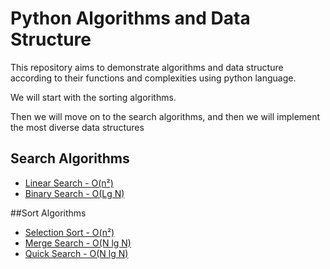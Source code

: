 # Python Algorithms and Data Structure

This repository aims to demonstrate algorithms and data structure according to their functions and complexities using python language.

We will start with the sorting algorithms.

Then we will move on to the search algorithms, and then we will implement the most diverse data structures

## Search Algorithms
<ul>
<li><a href="https://github.com/brendorodrigo/python-algorithms/blob/main/search/linear_search.py"> Linear Search - O(n²) </a></li>
<li><a href="https://github.com/brendorodrigo/python-algorithms/blob/main/search/binary_search.py"> Binary Search - O(Lg N) </a></li>
</ul>

##Sort Algorithms

<ul>
<li><a href="https://github.com/brendorodrigo/python-algorithms/blob/main/sort/selection_sort.py"> Selection Sort - O(n²) </a></li>
<li><a href="https://github.com/brendorodrigo/python-algorithms/blob/main/sort/merge_sort.py"> Merge Search - O(N lg N) </a></li>
<li><a href="https://github.com/brendorodrigo/python-algorithms/blob/main/sort/quick_sort.py"> Quick Search - O(N lg N) </a></li>
</ul>